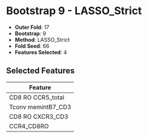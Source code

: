 # Bootstrap 9 - LASSO_Strict

- **Outer Fold**: 17
- **Bootstrap**: 9
- **Method**: LASSO_Strict
- **Fold Seed**: 66
- **Features Selected**: 4

## Selected Features

| Feature |
|---------|
| CD8 RO CCR5_total |
| Tconv memintB7_CD3 |
| CD8 RO CXCR3_CD3 |
| CCR4_CD8RO |
